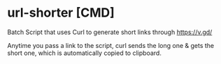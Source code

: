 # url-shorter [CMD]
Batch Script that uses Curl to generate short links through https://v.gd/

Anytime you pass a link to the script, curl sends the long one & gets the short one, which is automatically copied to clipboard.